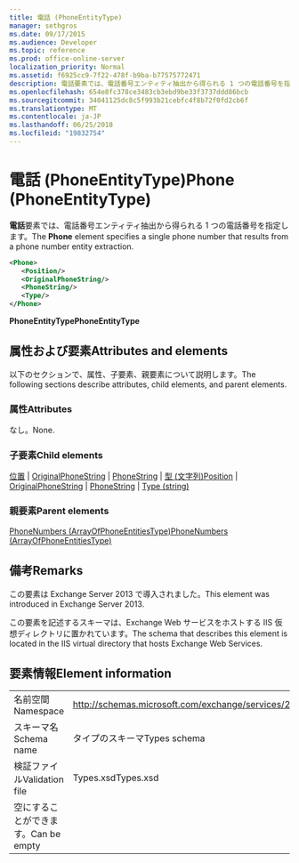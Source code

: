 ```yaml
---
title: 電話 (PhoneEntityType)
manager: sethgros
ms.date: 09/17/2015
ms.audience: Developer
ms.topic: reference
ms.prod: office-online-server
localization_priority: Normal
ms.assetid: f6925cc9-7f22-478f-b9ba-b77575772471
description: 電話要素では、電話番号エンティティ抽出から得られる 1 つの電話番号を指定します。
ms.openlocfilehash: 654e8fc378ce3483cb3ebd9be33f3737ddd86bcb
ms.sourcegitcommit: 34041125dc8c5f993b21cebfc4f8b72f0fd2cb6f
ms.translationtype: MT
ms.contentlocale: ja-JP
ms.lasthandoff: 06/25/2018
ms.locfileid: "19832754"
---
```

# <a name="phone-phoneentitytype"></a><span data-ttu-id="b6f50-103">電話 (PhoneEntityType)</span><span class="sxs-lookup"><span data-stu-id="b6f50-103">Phone (PhoneEntityType)</span></span>

<span data-ttu-id="b6f50-104">**電話**要素では、電話番号エンティティ抽出から得られる 1 つの電話番号を指定します。</span><span class="sxs-lookup"><span data-stu-id="b6f50-104">The **Phone** element specifies a single phone number that results from a phone number entity extraction.</span></span> 
  
```XML
<Phone>
   <Position/>
   <OriginalPhoneString/>
   <PhoneString/>
   <Type/>
</Phone>
```

 <span data-ttu-id="b6f50-105">**PhoneEntityType**</span><span class="sxs-lookup"><span data-stu-id="b6f50-105">**PhoneEntityType**</span></span>
## <a name="attributes-and-elements"></a><span data-ttu-id="b6f50-106">属性および要素</span><span class="sxs-lookup"><span data-stu-id="b6f50-106">Attributes and elements</span></span>

<span data-ttu-id="b6f50-107">以下のセクションで、属性、子要素、親要素について説明します。</span><span class="sxs-lookup"><span data-stu-id="b6f50-107">The following sections describe attributes, child elements, and parent elements.</span></span>
  
### <a name="attributes"></a><span data-ttu-id="b6f50-108">属性</span><span class="sxs-lookup"><span data-stu-id="b6f50-108">Attributes</span></span>

<span data-ttu-id="b6f50-109">なし。</span><span class="sxs-lookup"><span data-stu-id="b6f50-109">None.</span></span>
  
### <a name="child-elements"></a><span data-ttu-id="b6f50-110">子要素</span><span class="sxs-lookup"><span data-stu-id="b6f50-110">Child elements</span></span>

<span data-ttu-id="b6f50-111">[位置](position.md) | [OriginalPhoneString](originalphonestring.md) | [PhoneString](phonestring.md) | [型 (文字列)](type-string.md)</span><span class="sxs-lookup"><span data-stu-id="b6f50-111">[Position](position.md) | [OriginalPhoneString](originalphonestring.md) | [PhoneString](phonestring.md) | [Type (string)](type-string.md)</span></span>
  
### <a name="parent-elements"></a><span data-ttu-id="b6f50-112">親要素</span><span class="sxs-lookup"><span data-stu-id="b6f50-112">Parent elements</span></span>

[<span data-ttu-id="b6f50-113">PhoneNumbers (ArrayOfPhoneEntitiesType)</span><span class="sxs-lookup"><span data-stu-id="b6f50-113">PhoneNumbers (ArrayOfPhoneEntitiesType)</span></span>](phonenumbers-arrayofphoneentitiestype.md)
  
## <a name="remarks"></a><span data-ttu-id="b6f50-114">備考</span><span class="sxs-lookup"><span data-stu-id="b6f50-114">Remarks</span></span>

<span data-ttu-id="b6f50-115">この要素は Exchange Server 2013 で導入されました。</span><span class="sxs-lookup"><span data-stu-id="b6f50-115">This element was introduced in Exchange Server 2013.</span></span>
  
<span data-ttu-id="b6f50-116">この要素を記述するスキーマは、Exchange Web サービスをホストする IIS 仮想ディレクトリに置かれています。</span><span class="sxs-lookup"><span data-stu-id="b6f50-116">The schema that describes this element is located in the IIS virtual directory that hosts Exchange Web Services.</span></span>
  
## <a name="element-information"></a><span data-ttu-id="b6f50-117">要素情報</span><span class="sxs-lookup"><span data-stu-id="b6f50-117">Element information</span></span>

|||
|:-----|:-----|
|<span data-ttu-id="b6f50-118">名前空間</span><span class="sxs-lookup"><span data-stu-id="b6f50-118">Namespace</span></span>  <br/> |http://schemas.microsoft.com/exchange/services/2006/types  <br/> |
|<span data-ttu-id="b6f50-119">スキーマ名</span><span class="sxs-lookup"><span data-stu-id="b6f50-119">Schema name</span></span>  <br/> |<span data-ttu-id="b6f50-120">タイプのスキーマ</span><span class="sxs-lookup"><span data-stu-id="b6f50-120">Types schema</span></span>  <br/> |
|<span data-ttu-id="b6f50-121">検証ファイル</span><span class="sxs-lookup"><span data-stu-id="b6f50-121">Validation file</span></span>  <br/> |<span data-ttu-id="b6f50-122">Types.xsd</span><span class="sxs-lookup"><span data-stu-id="b6f50-122">Types.xsd</span></span>  <br/> |
|<span data-ttu-id="b6f50-123">空にすることができます。</span><span class="sxs-lookup"><span data-stu-id="b6f50-123">Can be empty</span></span>  <br/> ||
   

